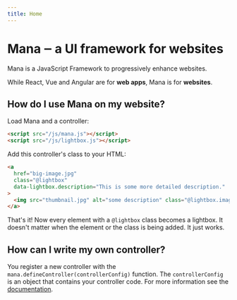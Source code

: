 ```yaml
---
title: Home
---
```


# Mana ‒ a UI framework for websites

Mana is a JavaScript Framework to progressively enhance websites.

While React, Vue and Angular are for **web apps**, Mana is for **websites**.

## How do I use Mana on my website?

Load Mana and a controller:

~~~ html
<script src="/js/mana.js"></script>
<script src="/js/lightbox.js"></script>
~~~

Add this controller's class to your HTML:

~~~ html
<a
  href="big-image.jpg"
  class="@lightbox"
  data-lightbox.description="This is some more detailed description."
>
  <img src="thumbnail.jpg" alt="some description" class="@lightbox.image">
</a>
~~~

That's it! Now every element with a `@lightbox` class becomes a lightbox. It doesn't matter when the element or the class is being added. It just works.

## How can I write my own controller?

You register a new controller with the `mana.defineController(controllerConfig)` function. The `controllerConfig` is an object that contains your controller code. For more information see the [documentation](/docs).